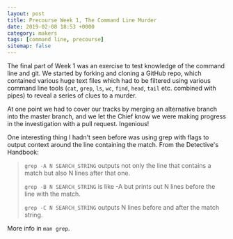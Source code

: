```yaml
---
layout: post
title: Precourse Week 1, The Command Line Murder
date: 2019-02-08 18:53 +0000
category: makers
tags: [command line, precourse]
sitemap: false
---
```


The final part of Week 1 was an exercise to test knowledge of the command line
and git. We started by forking and cloning a GitHub repo, which contained
various huge text files which had to be filtered using various command line
tools (`cat`, `grep`, `ls`, `wc`, `find`, `head`, `tail` etc. combined with
pipes) to reveal a series of clues to a murder.

At one point we had to cover our tracks by merging an alternative branch into
the master branch, and we let the Chief know we were making progress in the
investigation with a pull request. Ingenious!

One interesting thing I hadn't seen before was using grep with flags to output
context around the line containing the match. From the Detective's Handbook:

> `grep -A N SEARCH_STRING` outputs not only the line that contains a match but also
> N lines after that one.
> 
> `grep -B N SEARCH_STRING` is like -A but prints out N lines before the line
> with the match.
> 
> `grep -C N SEARCH_STRING` outputs N lines before and after the match string.

More info in `man grep`.
